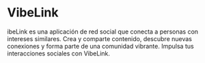 # VibeLink
ibeLink es una aplicación de red social que conecta a personas con intereses similares. Crea y comparte contenido, descubre nuevas conexiones y forma parte de una comunidad vibrante. Impulsa tus interacciones sociales con VibeLink.
